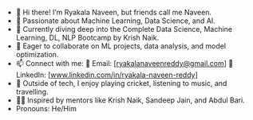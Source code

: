 - 👋 Hi there! I’m Ryakala Naveen, but friends call me Naveen.
- 👀 Passionate about Machine Learning, Data Science, and AI.
- 🌱 Currently diving deep into the Complete Data Science, Machine Learning, DL, NLP Bootcamp by Krish Naik.
- 💼 Eager to collaborate on ML projects, data analysis, and model optimization.
- 📫 Connect with me:
                 📧 Email: [ryakalanaveenreddy@gmail.com]
                 💼 LinkedIn: [www.linkedin.com/in/ryakala-naveen-reddy]
- 🎯 Outside of tech, I enjoy playing cricket, listening to music, and travelling.
- 👩‍🏫 Inspired by mentors like Krish Naik, Sandeep Jain, and Abdul Bari.
- Pronouns: He/Him



<!---
naveenryakala/naveenryakala is a ✨ special ✨ repository because its `README.md` (this file) appears on your GitHub profile.
You can click the Preview link to take a look at your changes.
--->
